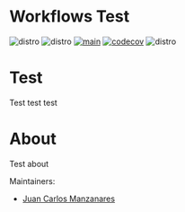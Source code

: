 # Workflows Test

![distro](https://img.shields.io/badge/Ubuntu%2022-Jammy%20Jellyfish-green)
![distro](https://img.shields.io/badge/ROS2-Humble-blue)
[![main](https://github.com/Juancams-Resources/workflows_test/actions/workflows/main.yaml/badge.svg)](https://github.com/Juancams-Resources/workflows_test/actions/workflows/main.yaml)
[![codecov](https://codecov.io/gh/Juancams-Resources/workflows_test/graph/badge.svg?token=AAZWWXB0IJ)](https://codecov.io/gh/Juancams-Resources/workflows_test)
![distro](https://img.shields.io/badge/Last%20CI-Oct%2021%202024-blue)

# Test

Test test test

# About

Test about

Maintainers:

* [Juan Carlos Manzanares](https://github.com/Juancams)
